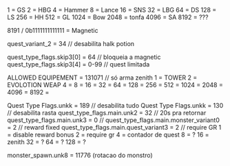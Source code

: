 1 = GS
2 = HBG
4 = Hammer
8 = Lance
16 = SNS
32 = LBG
64 = DS
128 = LS
256 = HH
512 = GL
1024 = Bow
2048 = tonfa
4096 = SA
8192 = ???

8191 / 0b1111111111111 = Magnetic

quest_variant_2 = 34 // desabilita halk potion

quest_type_flags.skip3[0] = 64 // bloqueia a magnetic
quest_type_flags.skip3[4] = 0-99 // quest limitada 

ALLOWED EQUIPEMENT = 131071 // só arma zenith
1 = TOWER
2 = EVOLOTION WEAP
4 = 
8 = 
16 = 
32 = 
64 = 
128 = 
256 = 
512 = 
1024 = 
2048 = 
4096 = 
8192 = 

Quest Type Flags.unkk = 189 // desabilita tudo
Quest Type Flags.unkk = 130 // desabilita rasta
quest_type_flags.main.unk2 = 32 // 20s pra retornar
quest_type_flags.main.unk3 = 0 // 
quest_type_flags.main.monster_variant0 = 2 // reward fixed
quest_type_flags.main.quest_variant3 = 2 // require GR 
1 = disable reward bonus
2 = require gr
4 = contador de quest
8 = ?
16 = zenith
32 = ?
64 = ?
128 = ?

monster_spawn.unk8 = 11776 (rotacao do monstro)